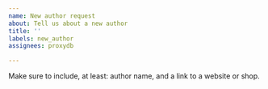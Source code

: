 ```yaml
---
name: New author request
about: Tell us about a new author
title: ''
labels: new_author
assignees: proxydb

---
```


Make sure to include, at least: author name, and a link to a website or shop.
